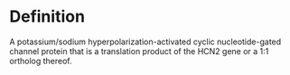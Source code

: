 Definition
==========
A potassium/sodium hyperpolarization-activated cyclic nucleotide-gated channel protein that is a translation product of the HCN2 gene or a 1:1 ortholog thereof.